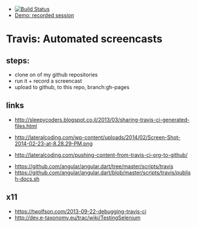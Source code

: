 - [![Build Status](https://travis-ci.org/brownman/travis_screencast.svg?branch=develop)](https://travis-ci.org/brownman/travis_screencast)
- [Demo: recorded session](http://brownman.github.io/travis_screencast)


Travis: Automated screencasts
====
steps:
----
- clone on of my github repositories
- run it + record a screencast
- upload to github, to this repo, branch:gh-pages




 


links
----
- http://sleepycoders.blogspot.co.il/2013/03/sharing-travis-ci-generated-files.html
* http://lateralcoding.com/wp-content/uploads/2014/02/Screen-Shot-2014-02-23-at-8.28.29-PM.png

- http://lateralcoding.com/pushing-content-from-travis-ci-org-to-github/
* https://github.com/angular/angular.dart/tree/master/scripts/travis
* https://github.com/angular/angular.dart/blob/master/scripts/travis/publish-docs.sh

x11
---
- https://twolfson.com/2013-09-22-debugging-travis-ci 
- http://dev.e-taxonomy.eu/trac/wiki/TestingSelenium
